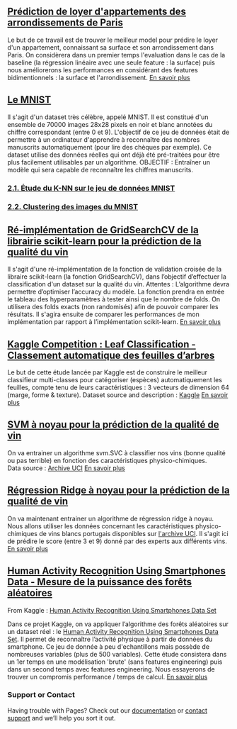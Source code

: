 

<h2><a href=''> Prédiction de loyer d'appartements des arrondissements de Paris </a></h2>
Le but de ce travail est de trouver le meilleur model pour prédire le loyer d'un appartement, connaissant sa surface et son arrondissement dans Paris. On considèrera dans un premier temps l'evaluation dans le cas de la baseline (la régression linéaire avec une seule feature : la surface) puis nous améliorerons les performances en considérant des features bidimentionnels : la surface et l'arrondissement.
<a href ='https://github.com/JMT-AI/Portfolio/blob/master/1.%20Prediction%20Loyer%20-%20MNIST/Prediction%20de%20loyer_Livrable.ipynb'> En savoir plus </a>


<h2><a href=''>Le MNIST </a></h2>
Il s'agit d'un dataset très célèbre, appelé MNIST. Il est constitué d'un ensemble de 70000 images 28x28 pixels en noir et blanc annotées du chiffre correspondant (entre 0 et 9). L'objectif de ce jeu de données était de permettre à un ordinateur d'apprendre à reconnaître des nombres manuscrits automatiquement (pour lire des chèques par exemple). Ce dataset utilise des données réelles qui ont déjà été pré-traitées pour être plus facilement utilisables par un algorithme.
OBJECTIF : Entraîner un modèle qui sera capable de reconnaître les chiffres manuscrits.

   <h3><a href='https://github.com/JMT-AI/Portfolio/blob/master/1.%20Prediction%20Loyer%20-%20MNIST/K-NN%20sur%20le%20jeu%20de%20données%20MNIST.ipynb'>2.1. Étude du K-NN sur le jeu de données MNIST</a></h3>

   <h3><a href='https://github.com/JMT-AI/Portfolio/blob/master/6.%20Exploration%20via%20des%20algorithmes%20non%20supervisés/Clustering_MNIST_livrable.ipynb'>2.2. Clustering des images du MNIST</a></h3>


<h2><a href=''> Ré-implémentation de GridSearchCV de la librairie scikit-learn pour la prédiction de la qualité du vin </a></h2>
Il s'agit d'une ré-implémentation de la fonction de validation croisée de la libraire scikit-learn (la fonction GridSearchCV), dans l’objectif d’effectuer la classification d'un dataset sur la qualité du vin.
Attentes : L’algorithme devra permettre d’optimiser l’accuracy du modèle. La fonction prendra en entrée le tableau des hyperparamètres à tester ainsi que le nombre de folds. On utilisera des folds exacts (non randomisés) afin de pouvoir comparer les résultats.
Il s'agira ensuite de comparer les performances de mon implémentation par rapport à l’implémentation scikit-learn.
<a href ='https://github.com/JMT-AI/Portfolio/blob/master/2.%20Evaluations%20KNN/Ré-implémentation%20de%20GridSearchCV_Livrable.ipynb'> En savoir plus </a>


<h2><a href=''> Kaggle Competition : Leaf Classification - Classement automatique des feuilles d’arbres </a></h2>
Le but de cette étude lancée par Kaggle est de construire le meilleur classifieur multi-classes pour catégoriser (espèces) automatiquement les feuilles, compte tenu de leurs caractéristiques : 3 vecteurs de dimension 64 (marge, forme & texture).
Dataset source and description : <a href='https://www.kaggle.com/c/leaf-classification/data'> Kaggle</a>
<a href ="https://github.com/JMT-AI/Portfolio/blob/master/3.%20Entrainement%20de%20modèle%20prédictif%20linéaire/Classement%20feuilles%20d'arbres_Livrable.ipynb"> En savoir plus </a>


<h2><a href=''> SVM à noyau pour la prédiction de la qualité de vin </a></h2>
On va entrainer un algorithme svm.SVC à classifier nos vins (bonne qualité ou pas terrible) en fonction des caractéristiques physico-chimiques.<br>
Data source : <a href='https://archive.ics.uci.edu/ml/machine-learning-databases/wine-quality'>Archive UCI</a> 
<a href ='https://github.com/JMT-AI/Portfolio/blob/master/4.%20Etudes%20modèles%20supervisés%20non%20linéaires/Kernel%20SVM%20-%20wine%20quality.ipynb'> En savoir plus </a>


<h2><a href=''> Régression Ridge à noyau pour la prédiction de la qualité de vin </a></h2>
On va maintenant entrainer un algorithme de régression ridge à noyau. Nous allons utiliser les données concernant les caractéristiques physico-chimiques de vins blancs portugais disponibles sur <a href='https://archive.ics.uci.edu/ml/machine-learning-databases/wine-quality'>l'archive UCI</a>. Il s'agit ici de prédire le score (entre 3 et 9) donné par des experts aux différents vins.
<a href ='https://github.com/JMT-AI/Portfolio/blob/master/4.%20Etudes%20modèles%20supervisés%20non%20linéaires/Kernel%20ridge%20regression%20-%20wine%20quality.ipynb'> En savoir plus </a>


<h2><a href=''> Human Activity Recognition Using Smartphones Data - Mesure de la puissance des forêts aléatoires </a></h2>
From Kaggle : <a href="https://github.com/JMT-AI/Portfolio/blob/master/5.%20Méthodes%20ensemblistes/Classement%20feuilles%20d'arbre_Random%20forest.ipynb">Human Activity Recognition Using Smartphones Data Set</a>

Dans ce projet Kaggle, on va appliquer l’algorithme des forêts aléatoires sur un dataset réel : le <a href=''>Human Activity Recognition Using Smartphones Data Set</a>. Il permet de reconnaître l’activité physique à partir de données du smartphone. Ce jeu de donnée à peu d'echantillons mais possède de nombreuses variables (plus de 500 variables). Cette étude consistera dans un 1er temps en une modélisation 'brute' (sans features engineering) puis dans un second temps avec features engineering. Nous essayerons de trouver un compromis performance / temps de calcul.
<a href ='https://www.kaggle.com/uciml/human-activity-recognition-with-smartphones'> En savoir plus </a>



### Support or Contact

Having trouble with Pages? Check out our [documentation](https://help.github.com/categories/github-pages-basics/) or [contact support](https://github.com/contact) and we’ll help you sort it out.

